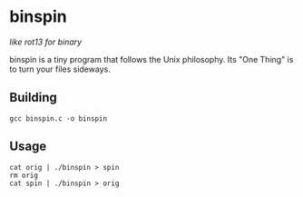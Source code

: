 # binspin

*like rot13 for binary*

binspin is a tiny program that follows the Unix philosophy. Its "One
Thing" is to turn your files sideways.

## Building

`gcc binspin.c -o binspin`

## Usage

```
cat orig | ./binspin > spin
rm orig
cat spin | ./binspin > orig
```
